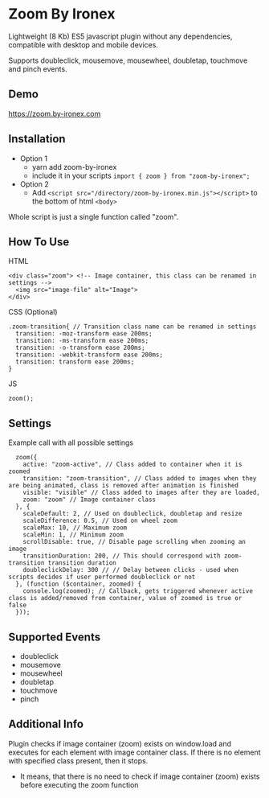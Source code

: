 # Zoom By Ironex

Lightweight (8 Kb) ES5 javascript plugin without any dependencies, compatible with desktop and mobile devices.

Supports doubleclick, mousemove, mousewheel, doubletap, touchmove and pinch events.

## Demo

https://zoom.by-ironex.com

## Installation

- Option 1
  - yarn add zoom-by-ironex
  - include it in your scripts ``` import { zoom } from "zoom-by-ironex"; ```
- Option 2
  - Add `<script src="/directory/zoom-by-ironex.min.js"></script>` to the bottom of html `<body>`

Whole script is just a single function called "zoom".

## How To Use

HTML

```
<div class="zoom"> <!-- Image container, this class can be renamed in settings -->
  <img src="image-file" alt="Image">
</div>
```

CSS (Optional)

```
.zoom-transition{ // Transition class name can be renamed in settings
  transition: -moz-transform ease 200ms;
  transition: -ms-transform ease 200ms;
  transition: -o-transform ease 200ms;
  transition: -webkit-transform ease 200ms;
  transition: transform ease 200ms;
}
```

JS

```
zoom();
```

## Settings

 Example call with all possible settings

```
  zoom({
    active: "zoom-active", // Class added to container when it is zoomed
    transition: "zoom-transition", // Class added to images when they are being animated, class is removed after animation is finished
    visible: "visible" // Class added to images after they are loaded,
    zoom: "zoom" // Image container class
  }, {
    scaleDefault: 2, // Used on doubleclick, doubletap and resize
    scaleDifference: 0.5, // Used on wheel zoom
    scaleMax: 10, // Maximum zoom
    scaleMin: 1, // Minimum zoom
    scrollDisable: true, // Disable page scrolling when zooming an image
    transitionDuration: 200, // This should correspond with zoom-transition transition duration
    doubleclickDelay: 300 // // Delay between clicks - used when scripts decides if user performed doubleclick or not
  }, (function ($container, zoomed) {
    console.log(zoomed); // Callback, gets triggered whenever active class is added/removed from container, value of zoomed is true or false
  }));
```

## Supported Events

- doubleclick
- mousemove
- mousewheel
- doubletap
- touchmove
- pinch

## Additional Info

Plugin checks if image container (zoom) exists on window.load and executes for each element with image container class. If there is no element with specified class present, then it stops.
- It means, that there is no need to check if image container (zoom) exists before executing the zoom function
